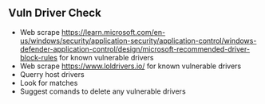 Vuln Driver Check
----------------------------

- Web scrape https://learn.microsoft.com/en-us/windows/security/application-security/application-control/windows-defender-application-control/design/microsoft-recommended-driver-block-rules for known vulnerable drivers
- Web scrape https://www.loldrivers.io/ for known vulnerable drivers
- Querry host drivers
- Look for matches
- Suggest comands to delete any vulnerable drivers 
